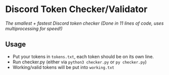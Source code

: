 # Discord Token Checker/Validator
*The smallest + fastest Discord token checker (Done in 11 lines of code, uses multiprocessing for speed!)*

## Usage
* Put your tokens in `tokens.txt`, each token should be on its own line.
* Run checker.py (either via `python3 checker.py` or `py checker.py`)
* Working/valid tokens will be put into `working.txt`
